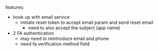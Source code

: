 features:
- hook up with email service
  - initiate reset token to accept email param and send reset email
    - need to also accept the subject (app name)
- 2 FA authentication
  - may need to reintroduce email and phone
  - need fa verification method field
